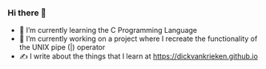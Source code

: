 ### Hi there 👋


- 🌱 I’m currently learning the C Programming Language
- 🔭 I’m currently working on a project where I recreate the functionality of the UNIX pipe (|) operator
- ✍️ I write about the things that I learn at https://dickvankrieken.github.io


<!--
**dickvankrieken/dickvankrieken** is a ✨ _special_ ✨ repository because its `README.md` (this file) appears on your GitHub profile.

Here are some ideas to get you started:

- 🔭 I’m currently working on ...
- 🌱 I’m currently learning ...
- 👯 I’m looking to collaborate on ...
- 🤔 I’m looking for help with ...
- 💬 Ask me about ...
- 📫 How to reach me: ...
- 😄 Pronouns: ...
- ⚡ Fun fact: ...
-->

